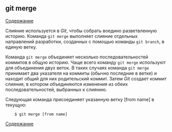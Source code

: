 ## git merge

[Содержание](/readme.md)

Слияние используется в *Git*, чтобы собрать воедино разветвленную историю. Команда `git merge` выполняет слияние отдельных направлений разработки, созданных с помощью команды `git branch`, в единую ветку.

Команда `git merge` объединяет несколько последовательностей коммитов в общую историю. Чаще всего команду `git merge` используют для объединения двух веток. В таких случаях команда `git merge` принимает два указателя на коммиты (обычно последние в ветке) и находит общий для них родительский коммит. Затем *Git* создает коммит слияния, в котором объединяются изменения из обеих последовательностей, выбранных к слиянию.

Следующая команда присоединяет указанную ветку \[from name\] в текущую:

```bash=
    $ git merge [from name]
```

[Содержание](/readme.md)

